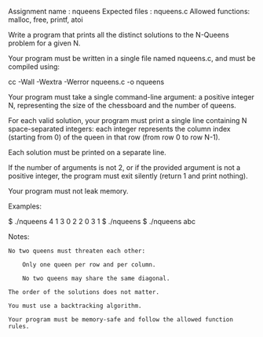 Assignment name : nqueens
Expected files : nqueens.c
Allowed functions: malloc, free, printf, atoi

Write a program that prints all the distinct solutions to the N-Queens problem for a given N.

Your program must be written in a single file named nqueens.c, and must be compiled using:

cc -Wall -Wextra -Werror nqueens.c -o nqueens

Your program must take a single command-line argument:
a positive integer N, representing the size of the chessboard and the number of queens.

For each valid solution, your program must print a single line containing N space-separated integers:
each integer represents the column index (starting from 0) of the queen in that row (from row 0 to row N-1).

Each solution must be printed on a separate line.

If the number of arguments is not 2, or if the provided argument is not a positive integer, the program must exit silently (return 1 and print nothing).

Your program must not leak memory.

Examples:

$ ./nqueens 4
1 3 0 2
2 0 3 1
$ ./nqueens
$ ./nqueens abc

Notes:

    No two queens must threaten each other:

        Only one queen per row and per column.

        No two queens may share the same diagonal.

    The order of the solutions does not matter.

    You must use a backtracking algorithm.

    Your program must be memory-safe and follow the allowed function rules.

